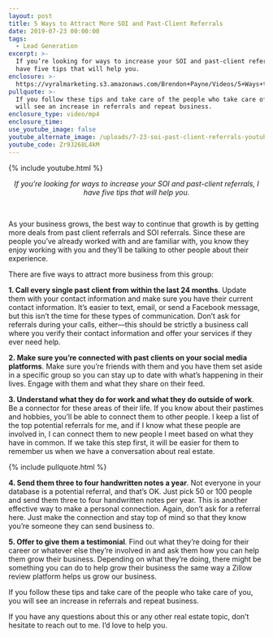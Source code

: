 ```yaml
---
layout: post
title: 5 Ways to Attract More SOI and Past-Client Referrals
date: 2019-07-23 00:00:00
tags:
  - Lead Generation
excerpt: >-
  If you’re looking for ways to increase your SOI and past-client referrals, I
  have five tips that will help you.
enclosure: >-
  https://vyralmarketing.s3.amazonaws.com/Brendon+Payne/Videos/5+Ways+to+Attract+More+SOI+and+Past-Client+Referrals.mp4
pullquote: >-
  If you follow these tips and take care of the people who take care of you, you
  will see an increase in referrals and repeat business.
enclosure_type: video/mp4
enclosure_time:
use_youtube_image: false
youtube_alternate_image: /uploads/7-23-soi-past-client-referrals-youtube.jpg
youtube_code: Zr9J268L4kM
---
```


{% include youtube.html %}

<center><em>If you&rsquo;re looking for ways to increase your SOI and past-client referrals, I have five tips that will help you.</em></center>

&nbsp;

As your business grows, the best way to continue that growth is by getting more deals from past client referrals and SOI referrals. Since these are people you’ve already worked with and are familiar with, you know they enjoy working with you and they’ll be talking to other people about their experience.

There are five ways to attract more business from this group:

**1\. Call every single past client from within the last 24 months**. Update them with your contact information and make sure you have their current contact information. It’s easier to text, email, or send a Facebook message, but this isn’t the time for these types of communication. Don’t ask for referrals during your calls, either—this should be strictly a business call where you verify their contact information and offer your services if they ever need help.

**2\. Make sure you’re connected with past clients on your social media platforms**. Make sure you’re friends with them and you have them set aside in a specific group so you can stay up to date with what’s happening in their lives. Engage with them and what they share on their feed.

**3\. Understand what they do for work and what they do outside of work**. Be a connector for these areas of their life. If you know about their pastimes and hobbies, you’ll be able to connect them to other people. I keep a list of the top potential referrals for me, and if I know what these people are involved in, I can connect them to new people I meet based on what they have in common. If we take this step first, it will be easier for them to remember us when we have a conversation about real estate.

{% include pullquote.html %}

**4\. Send them three to four handwritten notes a year**. Not everyone in your database is a potential referral, and that’s OK. Just pick 50 or 100 people and send them three to four handwritten notes per year. This is another effective way to make a personal connection. Again, don’t ask for a referral here. Just make the connection and stay top of mind so that they know you’re someone they can send business to.

**5\. Offer to give them a testimonial**. Find out what they’re doing for their career or whatever else they’re involved in and ask them how you can help them grow their business. Depending on what they’re doing, there might be something you can do to help grow their business the same way a Zillow review platform helps us grow our business.

If you follow these tips and take care of the people who take care of you, you will see an increase in referrals and repeat business.

If you have any questions about this or any other real estate topic, don’t hesitate to reach out to me. I’d love to help you.